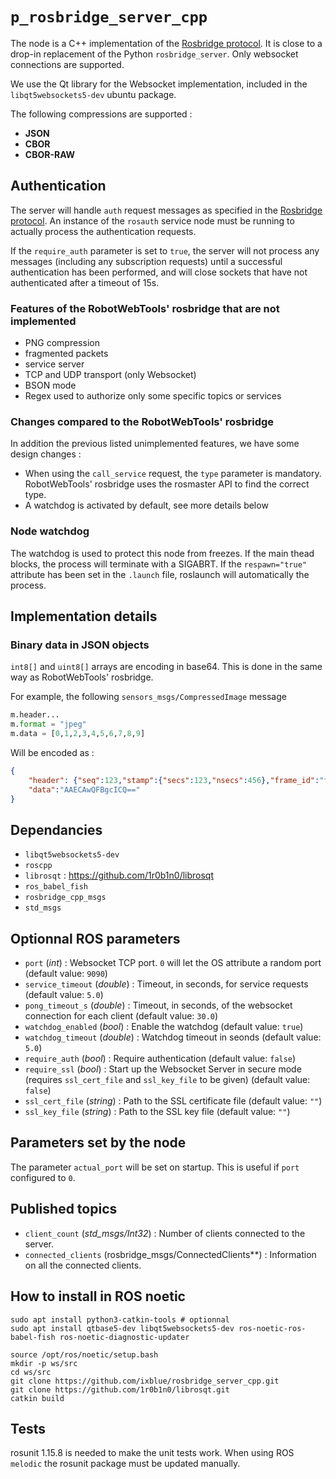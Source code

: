 # `p_rosbridge_server_cpp`

The node is a C++ implementation of the [Rosbridge protocol](https://github.com/RobotWebTools/rosbridge_suite/blob/develop/ROSBRIDGE_PROTOCOL.md).
It is close to a drop-in replacement of the Python `rosbridge_server`.
Only websocket connections are supported.

We use the Qt library for the Websocket implementation, included in the `libqt5websockets5-dev` ubuntu package.

The following compressions are supported :

- **JSON**
- **CBOR**
- **CBOR-RAW**

## Authentication

The server will handle `auth` request messages as specified in the [Rosbridge protocol](https://github.com/RobotWebTools/rosbridge_suite/blob/ros1/ROSBRIDGE_PROTOCOL.md#33-authentication-message). An instance of the `rosauth` service node must be running to actually process the authentication requests.

If the `require_auth` parameter is set to `true`, the server will not process any messages (including any subscription requests) until a successful authentication has been performed, and will close sockets that have not authenticated after a timeout of 15s.

### Features of the RobotWebTools' rosbridge that are not implemented

- PNG compression
- fragmented packets
- service server
- TCP and UDP transport (only Websocket)
- BSON mode
- Regex used to authorize only some specific topics or services

### Changes compared to the RobotWebTools' rosbridge

In addition the previous listed unimplemented features, we have some design changes :

- When using the `call_service` request, the `type` parameter is mandatory. RobotWebTools' rosbridge uses the rosmaster API to find the correct type.
- A watchdog is activated by default, see more details below

### Node watchdog

The watchdog is used to protect this node from freezes. If the main thead blocks, the process will terminate with a SIGABRT. If the `respawn="true"` attribute has been set in the `.launch` file, roslaunch will automatically the process.

## Implementation details
### Binary data in JSON objects

`int8[]` and `uint8[]` arrays are encoding in base64. This is done in the same way as RobotWebTools' rosbridge.

For example, the following `sensors_msgs/CompressedImage` message

```python
m.header...
m.format = "jpeg"
m.data = [0,1,2,3,4,5,6,7,8,9]
```

Will be encoded as :

```json
{
    "header": {"seq":123,"stamp":{"secs":123,"nsecs":456},"frame_id":"frame_id"},"format":"jpeg",
    "data":"AAECAwQFBgcICQ=="
}
```

## Dependancies

- `libqt5websockets5-dev`
- `roscpp`
- `librosqt` : https://github.com/1r0b1n0/librosqt
- `ros_babel_fish`
- `rosbridge_cpp_msgs`
- `std_msgs`

## Optionnal ROS parameters

- `port` (*int*) : Websocket TCP port. `0` will let the OS attribute a random port (default value: `9090`)
- `service_timeout` (*double*) : Timeout, in seconds, for service requests (default value: `5.0`)
- `pong_timeout_s` (*double*) : Timeout, in seconds, of the websocket connection for each client (default value: `30.0`)
- `watchdog_enabled` (*bool*) : Enable the watchdog (default value: `true`)
- `watchdog_timeout` (*double*) : Watchdog timeout in seonds (default value: `5.0`)
- `require_auth` (*bool*) : Require authentication (default value: `false`)
- `require_ssl` (*bool*) : Start up the Websocket Server in secure mode (requires `ssl_cert_file` and `ssl_key_file` to be given) (default value: `false`)
- `ssl_cert_file` (*string*) : Path to the SSL certificate file (default value: `""`)
- `ssl_key_file` (*string*) : Path to the SSL key file (default value: `""`)

## Parameters set by the node

The parameter `actual_port` will be set on startup. This is useful if `port` configured to `0`.

## Published topics

- `client_count` (*std_msgs/Int32*) : Number of clients connected to the server.
- `connected_clients` (rosbridge_msgs/ConnectedClients**) : Information on all the connected clients.

## How to install in ROS noetic
```
sudo apt install python3-catkin-tools # optionnal
sudo apt install qtbase5-dev libqt5websockets5-dev ros-noetic-ros-babel-fish ros-noetic-diagnostic-updater

source /opt/ros/noetic/setup.bash
mkdir -p ws/src
cd ws/src
git clone https://github.com/ixblue/rosbridge_server_cpp.git
git clone https://github.com/1r0b1n0/librosqt.git
catkin build
```

## Tests

rosunit 1.15.8 is needed to make the unit tests work. When using ROS `melodic` the rosunit package must be updated manually.
